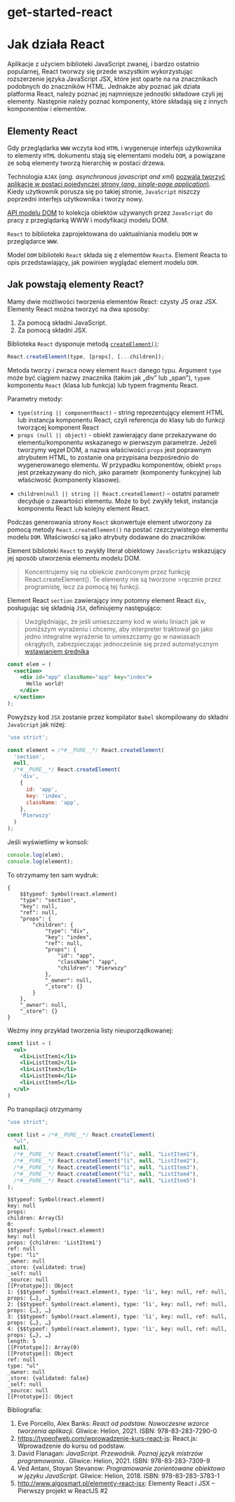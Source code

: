 # get-started-react

# Jak działa React

Aplikacje z użyciem biblioteki JavaScript zwanej, i bardzo ostatnio popularnej, React tworwzy się przede wszystkim wykorzystując rozszerzenie języka JavaScript JSX, które jest oparte na na znacznikach podobnych do znaczników HTML. Jednakże aby poznać jak działa platforma React, należy poznać jej najmniejsze jednostki składowe czyli jej elementy. Następnie należy poznać komponenty, które składają się z innych komponentów i elementów.

## Elementy React

Gdy przeglądarka `WWW` wczyta kod `HTML` i wygeneruje interfejs użytkownika to elementy `HTML` dokumentu stają się elementami modelu `DOM`, a powiązane ze sobą elementy tworzą hierarchię w postaci drzewa.

Technologia `AJAX` (_ang. asynchronous javascript and xml_) [pozwala tworzyć aplikacje w postaci pojedynczej strony (_ang. single-page application_)](https://pl.wikipedia.org/wiki/Single_Page_Application).
Kiedy użytkownik porusza się po takiej stronie, `JavaScript` niszczy poprzedni interfejs użytkownika i tworzy nowy.

[API modelu DOM](https://developer.mozilla.org/en-US/docs/Web/API/Document_Object_Model) to kolekcja obiektów używanych przez `JavaScript` do pracy z przeglądarką WWW i modyfikacji modelu DOM.

`React` to biblioteka zaprojektowana do uaktualniania modelu `DOM` w przeglądarce `WWW`.

Model `DOM` biblioteki `React` składa się z elementów `Reacta`. Element Reacta to opis przedstawiający, jak powinien wyglądać element modelu `DOM`.

## Jak powstają elementy React?

Mamy dwie możliwości tworzenia elementów React: czysty JS oraz JSX.
Elementy React można tworzyć na dwa sposoby:

1. Za pomocą składni JavaScript.
2. Za pomocą składni JSX.

Biblioteka `React` dysponuje metodą [`createElement()`](https://reactjs.org/docs/react-api.html#createelement):

```javascript
React.createElement(type, [props], [...children]);
```

Metoda tworzy i zwraca nowy element `React` danego typu. Argument `type` może być ciągiem nazwy znacznika (takim jak „div” lub „span”), `typem` komponentu `React` (klasa lub funkcja) lub typem fragmentu React.

Parametry metody:

- `type(string || componentReact)` - string reprezentujący element HTML lub instancja komponentu React, czyli referencja do klasy lub do funkcji tworzącej komponent React
- `props (null || object)` - obiekt zawierający dane przekazywane do elementu/komponentu wskazanego w pierwszym parametrze. Jeżeli tworzymy węzeł DOM, a nazwa właściwości `props` jest poprawnym atrybutem HTML, to zostanie ona przypisana bezpośrednio do wygenerowanego elementu. W przypadku komponentów, obiekt `props` jest przekazywany do nich, jako parametr (komponenty funkcyjne) lub właściwość (komponenty klasowe).

* `children(null || string || React.createElement)` – ostatni parametr decyduje o zawartości elementu. Może to być zwykły tekst, instancja komponentu React lub kolejny element React.

Podczas generowania strony `React` skonwertuje element utworzony za pomocą metody `React.createElement()` na postać rzezczywistego elementu modelu `DOM`. Właściwości są jako atrybuty dodawane do znaczników.

Element biblioteki `React` to zwykły literał obiektowy `JavaScriptu` wskazujący jej sposób utworzenia elementu modelu DOM.

>Koncentrujemy się na obiekcie zwróconym przez funkcję React.createElement(). Te elementy nie są tworzone >ręcznie przez programistę, lecz za pomocą tej funkcji.


Element React `section` zawierający inny potomny element React `div`, posługując się składnią `JSX`, definiujemy następująco:

> Uwzględniając, że jeśli umieszczamy kod w wielu liniach jak w poniższym wyrażeniu i chcemy, aby interpreter traktował
> go jako jedno integralne wyrażenie to umieszczamy go w nawiasach okrągłych, zabezpieczając jednocześnie się przed
> automatycznym
> [wstawianiem średnika](https://developer.mozilla.org/en-US/docs/Web/JavaScript/Reference/Lexical_grammar#automatic_semicolon_insertion)

```jsx
const elem = (
  <section>
    <div id="app" className="app" key="index">
      Hello world!
    </div>
  </section>
);
```

Powyższy kod `JSX` zostanie przez kompilator `Babel` skompilowany do składni `JavaScript` jak niżej:

```js
'use strict';

const element = /*#__PURE__*/ React.createElement(
  'section',
  null,
  /*#__PURE__*/ React.createElement(
    'div',
    {
      id: 'app',
      key: 'index',
      className: 'app',
    },
    'Pierwszy'
  )
);
```

Jeśli wyświetlimy w konsoli:

```javascript
console.log(elem);
console.log(element);
```

To otrzymamy ten sam wydruk:

```console
{
    $$typeof: Symbol(react.element)
    "type": "section",
    "key": null,
    "ref": null,
    "props": {
        "children": {
            "type": "div",
            "key": "index",
            "ref": null,
            "props": {
                "id": "app",
                "className": "app",
                "children": "Pierwszy"
            },
            "_owner": null,
            "_store": {}
        }
    },
    "_owner": null,
    "_store": {}
}
```

Weżmy inny przykład tworzenia listy nieuporządkowanej:

```jsx
const list = (
  <ul>
    <li>ListItem1</li>
    <li>ListItem2</li>
    <li>ListItem3</li>
    <li>ListItem4</li>
    <li>ListItem5</li>
  </ul>
)
```

Po transpilacji otrzymamy

```javascript
"use strict";

const list = /*#__PURE__*/ React.createElement(
  "ul",
  null,
  /*#__PURE__*/ React.createElement("li", null, "ListItem1"),
  /*#__PURE__*/ React.createElement("li", null, "ListItem2"),
  /*#__PURE__*/ React.createElement("li", null, "ListItem3"),
  /*#__PURE__*/ React.createElement("li", null, "ListItem4"),
  /*#__PURE__*/ React.createElement("li", null, "ListItem5")
);
```

```console
$$typeof: Symbol(react.element)
key: null
props:
children: Array(5)
0:
$$typeof: Symbol(react.element)
key: null
props: {children: 'ListItem1'}
ref: null
type: "li"
_owner: null
_store: {validated: true}
_self: null
_source: null
[[Prototype]]: Object
1: {$$typeof: Symbol(react.element), type: 'li', key: null, ref: null, props: {…}, …}
2: {$$typeof: Symbol(react.element), type: 'li', key: null, ref: null, props: {…}, …}
3: {$$typeof: Symbol(react.element), type: 'li', key: null, ref: null, props: {…}, …}
4: {$$typeof: Symbol(react.element), type: 'li', key: null, ref: null, props: {…}, …}
length: 5
[[Prototype]]: Array(0)
[[Prototype]]: Object
ref: null
type: "ul"
_owner: null
_store: {validated: false}
_self: null
_source: null
[[Prototype]]: Object
```






Bibliografia:

1. Eve Porcello, Alex Banks: _React od podstaw. Nowoczesne wzorce tworzenia aplikacji_. Gliwice: Helion, 2021. ISBN: 978-83-283-7290-0
2. https://typeofweb.com/wprowadzenie-kurs-react-js: React.js: Wprowadzenie do kursu od podstaw.
3. David Flanagan: _JavaScript. Przewodnik. Poznaj język mistrzów programowania._. Gliwice: Helion, 2021. ISBN: 978-83-283-7309-9
4. Ved Antani, Stoyan Stevanow: _Programowanie zorientowane obiektowo w języku JavaScript_. Gliwice: Helion, 2018. ISBN: 978-83-283-3783-1
5. http://www.algosmart.pl/elementy-react-jsx: Elementy React i JSX – Pierwszy projekt w ReactJS #2
